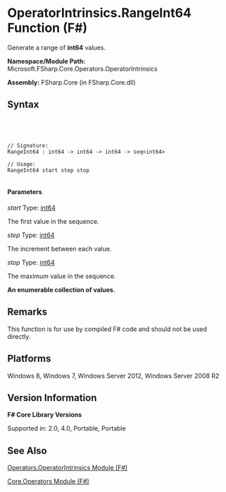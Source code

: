 # OperatorIntrinsics.RangeInt64 Function (F#)

Generate a range of **int64** values.

**Namespace/Module Path:** Microsoft.FSharp.Core.Operators.OperatorIntrinsics

**Assembly:** FSharp.Core (in FSharp.Core.dll)


## Syntax



```




// Signature:
RangeInt64 : int64 -> int64 -> int64 -> seq<int64>

// Usage:
RangeInt64 start step stop


```





#### Parameters
*start*
Type: [int64](http://msdn.microsoft.com/en-us/library/1bec11c0-45ac-469e-923b-22a1708c0701)


The first value in the sequence.


*step*
Type: [int64](http://msdn.microsoft.com/en-us/library/1bec11c0-45ac-469e-923b-22a1708c0701)


The increment between each value.


*stop*
Type: [int64](http://msdn.microsoft.com/en-us/library/1bec11c0-45ac-469e-923b-22a1708c0701)


The maximum value in the sequence.



**An enumerable collection of values.**
## Remarks
This function is for use by compiled F# code and should not be used directly.


## Platforms
Windows 8, Windows 7, Windows Server 2012, Windows Server 2008 R2


## Version Information
**F# Core Library Versions**

Supported in: 2.0, 4.0, Portable, Portable




## See Also
[Operators.OperatorIntrinsics Module &#40;F&#35;&#41;](Operators.OperatorIntrinsics-Module-%5BFSharp%5D.md)

[Core.Operators Module &#40;F&#35;&#41;](Core.Operators-Module-%5BFSharp%5D.md)


